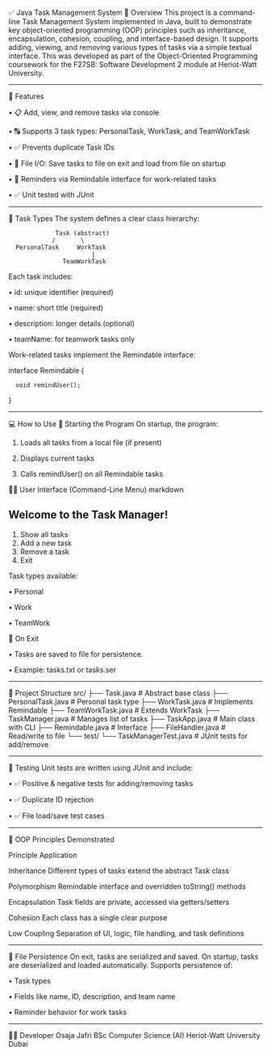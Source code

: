 ✅ Java Task Management System 
📌 Overview
This project is a command-line Task Management System implemented in Java, built to demonstrate key object-oriented programming (OOP) principles such as inheritance, encapsulation, cohesion, coupling, and interface-based design. It supports adding, viewing, and removing various types of tasks via a simple textual interface.
This was developed as part of the Object-Oriented Programming coursework for the F27SB: Software Development 2 module at Heriot-Watt University.
________________________________________
🎯 Features

•	📋 Add, view, and remove tasks via console

•	🔠 Supports 3 task types: PersonalTask, WorkTask, and TeamWorkTask

•	✅ Prevents duplicate Task IDs

•	💾 File I/O: Save tasks to file on exit and load from file on startup

•	🔔 Reminders via Remindable interface for work-related tasks

•	✅ Unit tested with JUnit

________________________________________
🧱 Task Types
The system defines a clear class hierarchy:

                 Task (abstract)
                /       \
      PersonalTask     WorkTask
                           |
                   TeamWorkTask

Each task includes:

•	id: unique identifier (required)

•	name: short title (required)

•	description: longer details (optional)

•	teamName: for teamwork tasks only

Work-related tasks implement the Remindable interface:


interface Remindable {

      void remindUser();

}

________________________________________
💻 How to Use
🏁 Starting the Program
On startup, the program:

1.	Loads all tasks from a local file (if present)

2.	Displays current tasks

3.	Calls remindUser() on all Remindable tasks

🧑‍💻 User Interface (Command-Line Menu)
markdown

Welcome to the Task Manager!
----------------------------
1. Show all tasks
2. Add a new task
3. Remove a task
4. Exit


Task types available:

•	Personal

•	Work

•	TeamWork

🛑 On Exit

•	Tasks are saved to file for persistence.

•	Example: tasks.txt or tasks.ser

________________________________________
📁 Project Structure
src/
├── Task.java                 # Abstract base class
├── PersonalTask.java         # Personal task type
├── WorkTask.java             # Implements Remindable
├── TeamWorkTask.java         # Extends WorkTask
├── TaskManager.java          # Manages list of tasks
├── TaskApp.java              # Main class with CLI
├── Remindable.java           # Interface
├── FileHandler.java          # Read/write to file
└── test/
    └── TaskManagerTest.java  # JUnit tests for add/remove

________________________________________
🧪 Testing
Unit tests are written using JUnit and include:

•	✅ Positive & negative tests for adding/removing tasks

•	✅ Duplicate ID rejection

•	✅ File load/save test cases

________________________________________
🧠 OOP Principles Demonstrated

Principle	        Application

Inheritance	      Different types of tasks extend the abstract Task class

Polymorphism	    Remindable interface and overridden toString() methods

Encapsulation	    Task fields are private, accessed via getters/setters

Cohesion	        Each class has a single clear purpose

Low Coupling	    Separation of UI, logic, file handling, and task definitions

________________________________________
💾 File Persistence
On exit, tasks are serialized and saved.
On startup, tasks are deserialized and loaded automatically.
Supports persistence of:

•	Task types

•	Fields like name, ID, description, and team name

•	Reminder behavior for work tasks

________________________________________
👨‍💻 Developer
Osaja Jafri
BSc Computer Science (AI)
Heriot-Watt University Dubai





